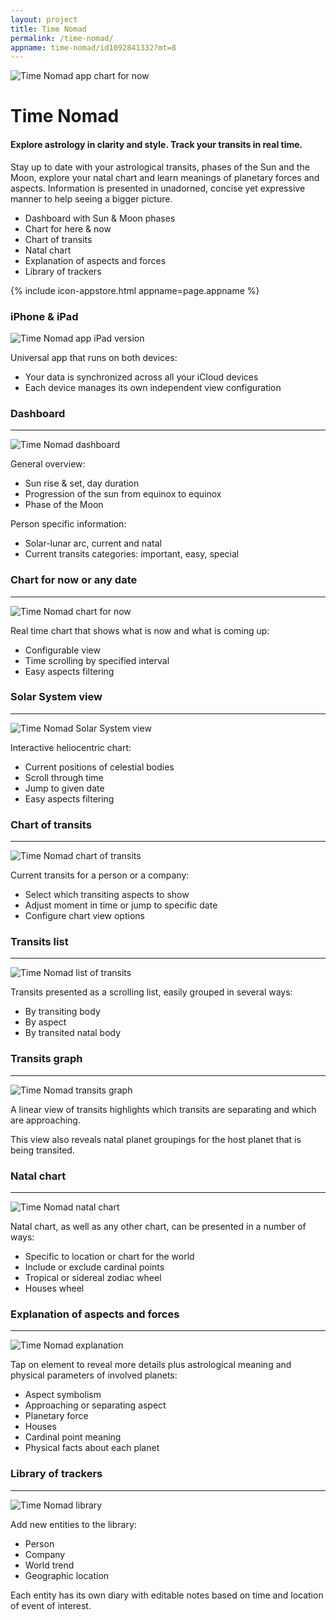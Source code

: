 ```yaml
---
layout: project
title: Time Nomad
permalink: /time-nomad/
appname: time-nomad/id1092841332?mt=8
---
```


![Time Nomad app chart for now](/images/time-nomad_chart-for-now.png "Time Nomad app chart for now")

# Time Nomad

#### Explore astrology in clarity and style. Track your transits in real time.

Stay up to date with your astrological transits, phases of the Sun and the Moon, explore your natal chart and learn meanings of planetary forces and aspects. Information is presented in unadorned, concise yet expressive manner to help seeing a bigger picture.

* Dashboard with Sun & Moon phases
* Chart for here & now
* Chart of transits
* Natal chart
* Explanation of aspects and forces
* Library of trackers

{% include icon-appstore.html appname=page.appname %}

### iPhone & iPad

![Time Nomad app iPad version](/images/time-nomad_ipad.png "Time Nomad app iPad version")

Universal app that runs on both devices:

* Your data is synchronized across all your iCloud devices
* Each device manages its own independent view configuration

### Dashboard

- - -

![Time Nomad dashboard](/images/time-nomad_dashboard.png "Time Nomad dashboard")

General overview:

* Sun rise & set, day duration
* Progression of the sun from equinox to equinox
* Phase of the Moon

Person specific information:

* Solar-lunar arc, current and natal
* Current transits categories: important, easy, special

### Chart for now or any date

- - -

![Time Nomad chart for now](/images/time-nomad_chart-for-date.png "Time Nomad chart for now")

Real time chart that shows what is now and what is coming up:

* Configurable view
* Time scrolling by specified interval
* Easy aspects filtering

### Solar System view

- - -

![Time Nomad Solar System view](/images/time-nomad_solar-system.png "Time Nomad Solar System view")

Interactive heliocentric chart:

* Current positions of celestial bodies
* Scroll through time
* Jump to given date
* Easy aspects filtering

### Chart of transits

- - -

![Time Nomad chart of transits](/images/time-nomad_transits_chart.png "Time Nomad chart of transits")

Current transits for a person or a company:

* Select which transiting aspects to show
* Adjust moment in time or jump to specific date
* Configure chart view options

### Transits list

- - -

![Time Nomad list of transits](/images/time-nomad_transits-list.png "Time Nomad list of transits")

Transits presented as a scrolling list, easily grouped in several ways:

* By transiting body
* By aspect
* By transited natal body

### Transits graph

- - -

![Time Nomad transits graph](/images/time-nomad_transits-graph.png "Time Nomad transits graph")

A linear view of transits highlights which transits are separating and which are approaching. 

This view also reveals natal planet groupings for the host planet that is being transited.

### Natal chart

- - -

![Time Nomad natal chart](/images/time-nomad_natal-chart.png "Time Nomad natal chart")

Natal chart, as well as any other chart, can be presented in a number of ways:

* Specific to location or chart for the world
* Include or exclude cardinal points
* Tropical or sidereal zodiac wheel
* Houses wheel

### Explanation of aspects and forces

- - -

![Time Nomad explanation](/images/time-nomad_aspect-explanation.png "Time Nomad explanation")

Tap on element to reveal more details plus astrological meaning and physical parameters of involved planets:

* Aspect symbolism
* Approaching or separating aspect
* Planetary force
* Houses
* Cardinal point meaning
* Physical facts about each planet

### Library of trackers

- - -

![Time Nomad library](/images/time-nomad_identities.png "Time Nomad library")

Add new entities to the library:

- Person
- Company
- World trend
- Geographic location

Each entity has its own diary with editable notes based on time and location of event of interest.
